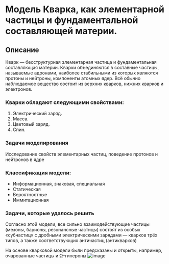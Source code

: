 # Модель Кварка, как элементарной частицы и фундаментальной составляющей материи.
## Описание
Кварк — бесструктурная элементарная частица и фундаментальная составляющая материи. Кварки объединяются в составные частицы, называемые адронами, наиболее стабильными из которых являются протоны и нейтроны, компоненты атомных ядер. Всё обычно наблюдаемое вещество состоит из верхних кварков, нижних кварков и электронов. 

### Кварки обладают следующими свойствами:

1. Электрический заряд.
2. Масса.
3. Цветовый заряд.
4. Спин.

### Задачи моделирования
Исследование свойств элементарных частиц, поведение протонов и нейтронов в ядре


### Классификация модели:
+ Информационная, знаковая, специальная
+ Статическая
+ Вероятностные
+ Иммитационная

### Задачи, которые удалось решить
Согласно этой модели, все сильно взаимодействующие частицы (мезоны, барионы, резонансные частицы) состоят из особых «субчастиц» с дробными электрическими зарядами — кварков трёх типов, а также соответствующих античастиц (антикварков)

На основе кварковой модели были предсказаны и открыты, например, очарованные частицы и Ω-гипероны
![image](https://github.com/user-attachments/assets/f430ccda-2527-4018-a24a-c9bd32540552)
